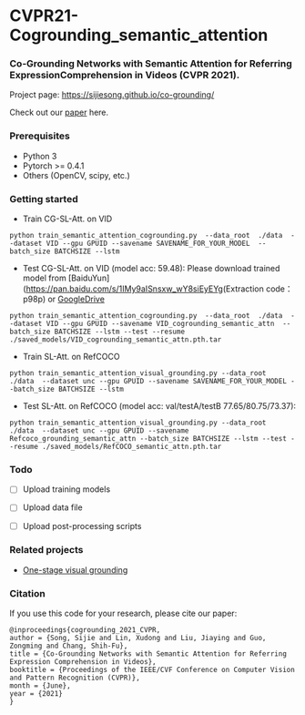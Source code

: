 # CVPR21-Cogrounding_semantic_attention

### Co-Grounding Networks with Semantic Attention for Referring ExpressionComprehension in Videos (CVPR 2021).

Project page: https://sijiesong.github.io/co-grounding/

Check out our [paper](<https://arxiv.org/abs/2103.12346>) here.


### Prerequisites
* Python 3
* Pytorch >= 0.4.1
* Others (OpenCV, scipy, etc.)

### Getting started
* Train CG-SL-Att. on VID 
```
python train_semantic_attention_cogrounding.py  --data_root  ./data  --dataset VID --gpu GPUID --savename SAVENAME_FOR_YOUR_MODEL  --batch_size BATCHSIZE --lstm
```

* Test CG-SL-Att. on VID (model acc: 59.48):
Please download trained model from [BaiduYun](<https://pan.baidu.com/s/1IMy9aISnsxw_wY8siEyEYg>(Extraction code：p98p) or [GoogleDrive](<>)

```
python train_semantic_attention_cogrounding.py  --data_root  ./data  --dataset VID --gpu GPUID --savename VID_cogrounding_semantic_attn  --batch_size BATCHSIZE --lstm --test --resume ./saved_models/VID_cogrounding_semantic_attn.pth.tar
```

* Train SL-Att. on RefCOCO
```
python train_semantic_attention_visual_grounding.py --data_root  ./data  --dataset unc --gpu GPUID --savename SAVENAME_FOR_YOUR_MODEL --batch_size BATCHSIZE --lstm
```

* Test SL-Att. on RefCOCO (model acc: val/testA/testB 77.65/80.75/73.37):
```
python train_semantic_attention_visual_grounding.py --data_root  ./data  --dataset unc --gpu GPUID --savename Refcoco_grounding_semantic_attn --batch_size BATCHSIZE --lstm --test --resume ./saved_models/RefCOCO_semantic_attn.pth.tar
```

### Todo
- [ ] Upload training models
- [ ] Upload data file
- [ ] Upload post-processing scripts


### Related projects

* [One-stage visual grounding](<https://github.com/zyang-ur/onestage_grounding>)


### Citation
If you use this code for your research, please cite our paper:

```
@inproceedings{cogrounding_2021_CVPR,
author = {Song, Sijie and Lin, Xudong and Liu, Jiaying and Guo, Zongming and Chang, Shih-Fu},
title = {Co-Grounding Networks with Semantic Attention for Referring Expression Comprehension in Videos},
booktitle = {Proceedings of the IEEE/CVF Conference on Computer Vision and Pattern Recognition (CVPR)},
month = {June},
year = {2021}
}
```
